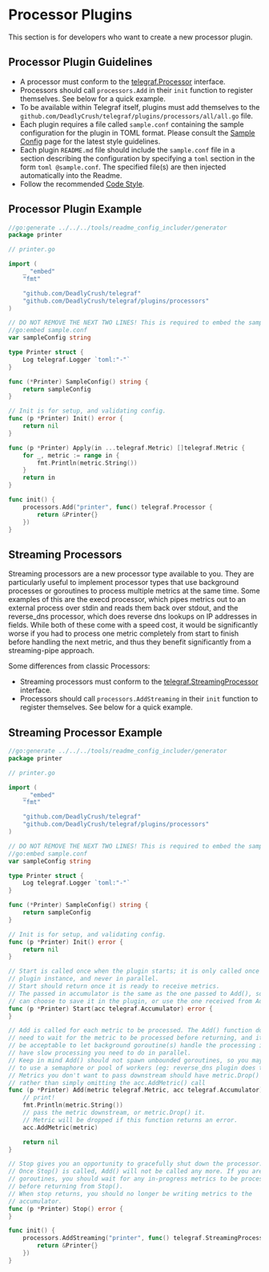 # Processor Plugins

This section is for developers who want to create a new processor plugin.

## Processor Plugin Guidelines

* A processor must conform to the [telegraf.Processor][] interface.
* Processors should call `processors.Add` in their `init` function to register
  themselves.  See below for a quick example.
* To be available within Telegraf itself, plugins must add themselves to the
  `github.com/DeadlyCrush/telegraf/plugins/processors/all/all.go` file.
* Each plugin requires a file called `sample.conf` containing the sample
  configuration  for the plugin in TOML format.
  Please consult the [Sample Config][] page for the latest style guidelines.
* Each plugin `README.md` file should include the `sample.conf` file in a section
  describing the configuration by specifying a `toml` section in the form `toml @sample.conf`. The specified file(s) are then injected automatically into the Readme.
* Follow the recommended [Code Style][].

## Processor Plugin Example

```go
//go:generate ../../../tools/readme_config_includer/generator
package printer

// printer.go

import (
    _ "embed"
    "fmt"

    "github.com/DeadlyCrush/telegraf"
    "github.com/DeadlyCrush/telegraf/plugins/processors"
)

// DO NOT REMOVE THE NEXT TWO LINES! This is required to embed the sampleConfig data.
//go:embed sample.conf
var sampleConfig string

type Printer struct {
    Log telegraf.Logger `toml:"-"`
}

func (*Printer) SampleConfig() string {
    return sampleConfig
}

// Init is for setup, and validating config.
func (p *Printer) Init() error {
    return nil
}

func (p *Printer) Apply(in ...telegraf.Metric) []telegraf.Metric {
    for _, metric := range in {
        fmt.Println(metric.String())
    }
    return in
}

func init() {
    processors.Add("printer", func() telegraf.Processor {
        return &Printer{}
    })
}
```

## Streaming Processors

Streaming processors are a new processor type available to you. They are
particularly useful to implement processor types that use background processes
or goroutines to process multiple metrics at the same time. Some examples of this
are the execd processor, which pipes metrics out to an external process over stdin
and reads them back over stdout, and the reverse_dns processor, which does reverse
dns lookups on IP addresses in fields. While both of these come with a speed cost,
it would be significantly worse if you had to process one metric completely from
start to finish before handling the next metric, and thus they benefit
significantly from a streaming-pipe approach.

Some differences from classic Processors:

* Streaming processors must conform to the [telegraf.StreamingProcessor][] interface.
* Processors should call `processors.AddStreaming` in their `init` function to register
  themselves.  See below for a quick example.

## Streaming Processor Example

```go
//go:generate ../../../tools/readme_config_includer/generator
package printer

// printer.go

import (
    _ "embed"
    "fmt"

    "github.com/DeadlyCrush/telegraf"
    "github.com/DeadlyCrush/telegraf/plugins/processors"
)

// DO NOT REMOVE THE NEXT TWO LINES! This is required to embed the sampleConfig data.
//go:embed sample.conf
var sampleConfig string

type Printer struct {
    Log telegraf.Logger `toml:"-"`
}

func (*Printer) SampleConfig() string {
    return sampleConfig
}

// Init is for setup, and validating config.
func (p *Printer) Init() error {
    return nil
}

// Start is called once when the plugin starts; it is only called once per
// plugin instance, and never in parallel.
// Start should return once it is ready to receive metrics.
// The passed in accumulator is the same as the one passed to Add(), so you
// can choose to save it in the plugin, or use the one received from Add().
func (p *Printer) Start(acc telegraf.Accumulator) error {
}

// Add is called for each metric to be processed. The Add() function does not
// need to wait for the metric to be processed before returning, and it may
// be acceptable to let background goroutine(s) handle the processing if you
// have slow processing you need to do in parallel.
// Keep in mind Add() should not spawn unbounded goroutines, so you may need
// to use a semaphore or pool of workers (eg: reverse_dns plugin does this).
// Metrics you don't want to pass downstream should have metric.Drop() called,
// rather than simply omitting the acc.AddMetric() call
func (p *Printer) Add(metric telegraf.Metric, acc telegraf.Accumulator) error {
    // print!
    fmt.Println(metric.String())
    // pass the metric downstream, or metric.Drop() it.
    // Metric will be dropped if this function returns an error.
    acc.AddMetric(metric)

    return nil
}

// Stop gives you an opportunity to gracefully shut down the processor.
// Once Stop() is called, Add() will not be called any more. If you are using
// goroutines, you should wait for any in-progress metrics to be processed
// before returning from Stop().
// When stop returns, you should no longer be writing metrics to the
// accumulator.
func (p *Printer) Stop() error {
}

func init() {
    processors.AddStreaming("printer", func() telegraf.StreamingProcessor {
        return &Printer{}
    })
}
```

[Sample Config]: https://github.com/DeadlyCrush/telegraf/blob/master/docs/developers/SAMPLE_CONFIG.md
[Code Style]: https://github.com/DeadlyCrush/telegraf/blob/master/docs/developers/CODE_STYLE.md
[telegraf.Processor]: https://godoc.org/github.com/DeadlyCrush/telegraf#Processor
[telegraf.StreamingProcessor]: https://godoc.org/github.com/DeadlyCrush/telegraf#StreamingProcessor
